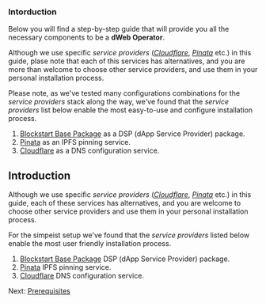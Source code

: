 ### Intorduction

Below you will find a step-by-step guide that will provide you all the necessary components to be a **dWeb Operator**. 

Although we use specific *service providers* ([*Cloudflare*](https://www.cloudflare.com/), [*Pinata*](https://pinata.cloud/) etc.) in this guide, plase note that each of this services has alternatives, and you are more than welcome to choose other service providers, and use them in your personal installation process.

Please note, as we've tested many configurations combinations for the *service providers* stack along the way, we've found that the *service providers* list below enable the most easy-to-use and configure installation process.

1. [Blockstart Base Package](https://dsphq.io/packages/blockstartac/ipfsservice1/blockpack2) as a DSP (dApp Service Provider) package.  
2. [Pinata](https://pinata.cloud/) as an IPFS pinning service.  
3. [Cloudflare](https://www.cloudflare.com/) as a DNS configuration service. 

## Introduction <a name="introduction"></a>

Although we use specific *service providers* ([*Cloudflare*](https://www.cloudflare.com/), [*Pinata*](https://pinata.cloud/) etc.) in this guide, each of these services has alternatives, and you are welcome to choose other service providers and use them in your personal installation process.

For the simpeist setup we've found that the *service providers* listed below enable the most user friendly installation process.

1. [Blockstart Base Package](https://dsphq.io/packages/blockstartac/ipfsservice1/blockpack2) DSP (dApp Service Provider) package.  
2. [Pinata](https://pinata.cloud/) IPFS pinning service.  
3. [Cloudflare](https://www.cloudflare.com/) DNS configuration service. 


Next: [Prerequisites](docs/02-prerequisites.md)